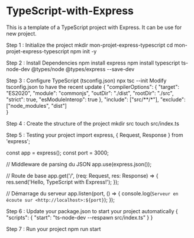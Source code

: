 # TypeScript-with-Express
This is a template of a TypeScript project with Express. It can be use for new project.

Step 1 : Initialize the project
mkdir mon-projet-express-typescript
cd mon-projet-express-typescript
npm init -y

Step 2 :  Install Dependencies
npm install express
npm install typescript ts-node-dev @types/node @types/express --save-dev

Step 3 : Configure TypeScript (tsconfig.json)
npx tsc --init
Modify tsconfig.json to have the recent update
{
  "compilerOptions": {
    "target": "ES2020",
    "module": "commonjs",
    "outDir": "./dist",
    "rootDir": "./src",
    "strict": true,
    "esModuleInterop": true
  },
  "include": ["src/**/*"],
  "exclude": ["node_modules", "dist"]  
}

Step 4 : Create the structure of the project
 mkdir src
touch src/index.ts

Step 5 : Testing your project
import express, { Request, Response } from 'express';

const app = express();
const port = 3000;

// Middleware de parsing du JSON
app.use(express.json());

// Route de base
app.get('/', (req: Request, res: Response) => {
  res.send('Hello, TypeScript with Express!');
});

// Démarrage du serveur
app.listen(port, () => {
  console.log(`Serveur en écoute sur <http://localhost>:${port}`);
});

Step 6 : Update your package.json to start your project automatically
{
  "scripts": {
    "start": "ts-node-dev --respawn src/index.ts"
  }
}

Step 7 : Run your project 
npm run start


